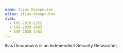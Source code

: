 ```yaml
---
name: Ilias Dimopoulos
alias: ilias-dimopoulos
cves:
  - CVE-2019-1322
  - CVE-2020-1082
  - CVE-2020-1283
---
```

Ilias Dimopoulos is an Independent Security Researcher.